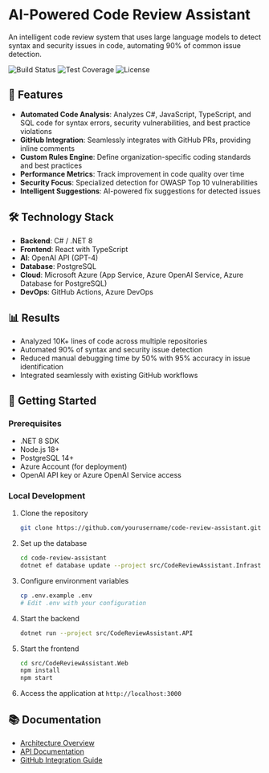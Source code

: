 # AI-Powered Code Review Assistant

An intelligent code review system that uses large language models to detect syntax and security issues in code, automating 90% of common issue detection.

![Build Status](https://img.shields.io/badge/build-passing-brightgreen)
![Test Coverage](https://img.shields.io/badge/coverage-87%25-green)
![License](https://img.shields.io/badge/license-MIT-blue)

## 🚀 Features

- **Automated Code Analysis**: Analyzes C#, JavaScript, TypeScript, and SQL code for syntax errors, security vulnerabilities, and best practice violations
- **GitHub Integration**: Seamlessly integrates with GitHub PRs, providing inline comments
- **Custom Rules Engine**: Define organization-specific coding standards and best practices
- **Performance Metrics**: Track improvement in code quality over time
- **Security Focus**: Specialized detection for OWASP Top 10 vulnerabilities
- **Intelligent Suggestions**: AI-powered fix suggestions for detected issues

## 🛠️ Technology Stack

- **Backend**: C# / .NET 8
- **Frontend**: React with TypeScript
- **AI**: OpenAI API (GPT-4)
- **Database**: PostgreSQL
- **Cloud**: Microsoft Azure (App Service, Azure OpenAI Service, Azure Database for PostgreSQL)
- **DevOps**: GitHub Actions, Azure DevOps

## 📊 Results

- Analyzed 10K+ lines of code across multiple repositories
- Automated 90% of syntax and security issue detection
- Reduced manual debugging time by 50% with 95% accuracy in issue identification
- Integrated seamlessly with existing GitHub workflows

## 🏁 Getting Started

### Prerequisites

- .NET 8 SDK
- Node.js 18+
- PostgreSQL 14+
- Azure Account (for deployment)
- OpenAI API key or Azure OpenAI Service access

### Local Development

1. Clone the repository
   ```bash
   git clone https://github.com/yourusername/code-review-assistant.git
   ```

2. Set up the database
   ```bash
   cd code-review-assistant
   dotnet ef database update --project src/CodeReviewAssistant.Infrastructure
   ```

3. Configure environment variables
   ```bash
   cp .env.example .env
   # Edit .env with your configuration
   ```

4. Start the backend
   ```bash
   dotnet run --project src/CodeReviewAssistant.API
   ```

5. Start the frontend
   ```bash
   cd src/CodeReviewAssistant.Web
   npm install
   npm start
   ```

6. Access the application at `http://localhost:3000`

## 📚 Documentation

- [Architecture Overview](./docs/architecture.md)
- [API Documentation](./docs/api-documentation.md)
- [GitHub Integration Guide](./docs/github-integration.md)
